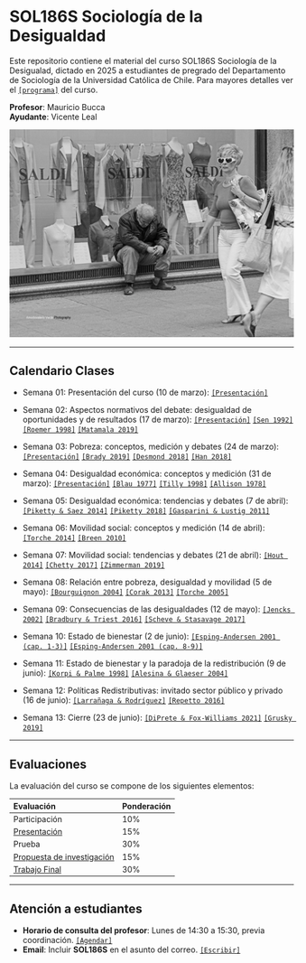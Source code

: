 # SOL186S Sociología de la Desigualdad
Este repositorio contiene el material del curso SOL186S Sociología de la Desigualad, dictado en 2025 a estudiantes de pregrado del Departamento de Sociología de la Universidad Católica de Chile. Para mayores detalles ver el [`[programa]`](files/syllabus.pdf) del curso.

**Profesor**: Mauricio Bucca  
**Ayudante**: Vicente Leal

![ineq](files/ineq.png)

---

## Calendario Clases

- Semana 01: Presentación del curso (10 de marzo): [`[Presentación]`](https://mebucca.github.io/sdd_sol186s/slides/class_0/class_0#1) 

- Semana 02: Aspectos normativos del debate: desigualdad de oportunidades y de resultados (17 de marzo): [`[Presentación]`](https://mebucca.github.io/sdd_sol186s/slides/class_1/class_1#1) 
 [`[Sen 1992]`](readings/Sen_1992.pdf) [`[Roemer 1998]`](readings/Roemer_1998.pdf) [`[Matamala 2019]`](readings/Matamala_2019.pdf)

- Semana 03: Pobreza: conceptos, medición y debates (24 de marzo): [`[Presentación]`](https://mebucca.github.io/sdd_sol186s/slides/class_2/class_2#1)  [`[Brady 2019]`](readings/Brady_2019.pdf) [`[Desmond 2018]`](readings/Desmond_2018.pdf) [`[Han 2018]`](readings/Han_2018.pdf)

- Semana 04: Desigualdad económica: conceptos y medición (31 de marzo): [`[Presentación]`](https://mebucca.github.io/sdd_sol186s/slides/class_3/class_3#1)  [`[Blau 1977]`](readings/Blau_1977.pdf) [`[Tilly 1998]`](readings/Tilly_1998.pdf) [`[Allison 1978]`](readings/Allison_1978.pdf)

- Semana 05: Desigualdad económica: tendencias y debates (7 de abril): [`[Piketty & Saez 2014]`](readings/Piketty_2014.pdf) [`[Piketty 2018]`](readings/Piketty_2018.pdf) [`[Gasparini & Lustig 2011]`](readings/Gasparini_2011.pdf)

- Semana 06: Movilidad social: conceptos y medición (14 de abril): [`[Torche 2014]`](readings/Torche_2014.pdf) [`[Breen 2010]`](readings/Breen_2010.pdf)

- Semana 07: Movilidad social: tendencias y debates (21 de abril): [`[Hout 2014]`](readings/Hout_2014.pdf) [`[Chetty 2017]`](readings/Chetty_2017.pdf) [`[Zimmerman 2019]`](readings/Zimmerman_2019.pdf)

- Semana 08: Relación entre pobreza, desigualdad y movilidad (5 de mayo): [`[Bourguignon 2004]`](readings/Bourguignon_2004.pdf) [`[Corak 2013]`](readings/Corak_2013.pdf) [`[Torche 2005]`](readings/Torche_2005.pdf)

- Semana 09: Consecuencias de las desigualdades (12 de mayo): [`[Jencks 2002]`](readings/Jencks_2002.pdf) [`[Bradbury & Triest 2016]`](readings/Bradbury_2016.pdf) [`[Scheve & Stasavage 2017]`](readings/Scheve_2017.pdf)

- Semana 10: Estado de bienestar (2 de junio): [`[Esping-Andersen 2001 (cap. 1-3)]`](readings/EspingAndersen_2001.pdf) [`[Esping-Andersen 2001 (cap. 8-9)]`](readings/EspingAndersen_2001.pdf)

- Semana 11: Estado de bienestar y la paradoja de la redistribución (9 de junio): [`[Korpi & Palme 1998]`](readings/Korpi_1998.pdf) [`[Alesina & Glaeser 2004]`](readings/Alesina_2004.pdf)

- Semana 12: Políticas Redistributivas: invitado sector público y privado (16 de junio): [`[Larrañaga & Rodríguez]`](readings/Larranaga_2014.pdf) [`[Repetto 2016]`](readings/Repetto_2016.pdf)

- Semana 13: Cierre (23 de junio): [`[DiPrete & Fox-Williams 2021]`](readings/DiPrete_2021.pdf) [`[Grusky 2019]`](readings/Grusky_2019.pdf)


---

## Evaluaciones

La evaluación del curso se compone de los siguientes elementos:

| **Evaluación**            | **Ponderación** |
|:--------------------------|:----------------|
| Participación             | 10%             |
| [Presentación](files/protocolo.pdf)               | 15%             |
| Prueba                    | 30%             |
| [Propuesta de investigación](files/propuesta.pdf) | 15%             |
| [Trabajo Final](files/trabajofinal.pdf)                | 30%             |

---

## Atención a estudiantes

- **Horario de consulta del profesor**: Lunes de 14:30 a 15:30, previa coordinación. [`[Agendar]`](https://calendly.com/mebucca/30min) 
- **Email**: Incluir **SOL186S** en el asunto del correo. [`[Escribir]`](mailto:mebucca@uc.cl?subject=SOL186S)

